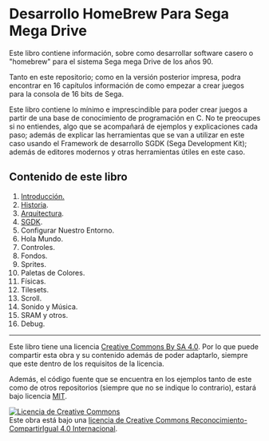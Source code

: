 # Desarrollo HomeBrew Para Sega Mega Drive

Este libro contiene información, sobre como desarrollar software casero o "homebrew" para el sistema Sega mega Drive de los años 90.

Tanto en este repositorio; como en la versión posterior impresa, podra encontrar en 16 capítulos información de como empezar a crear juegos para la consola de 16 bits de Sega.

Este libro contiene lo mínimo e imprescindible para poder crear juegos a partir de una base de conocimiento de programación en C. No te preocupes si no entiendes, algo que se acompañará de ejemplos y explicaciones cada paso; además de explicar las herramientas que se van a utilizar en este caso usando el Framework de desarrollo SGDK (Sega Development Kit); además de editores modernos y otras herramientas útiles en este caso.

## Contenido de este libro

1. [Introducción.](1introduccion/introduccion.md)
2. [Historia](2historia/historia.md).
3. [Arquitectura](3Arquitectura/arquitectura.md).
4. [SGDK](4SGDK/sgdk.md).
5. Configurar Nuestro Entorno.
6. Hola Mundo.
7. Controles.
8. Fondos.
9. Sprites.
10. Paletas de Colores.
11. Físicas.
12. Tilesets.
13. Scroll.
14. Sonido y Música.
15. SRAM y otros.
16. Debug.

---

Este libro tiene una licencia [Creative Commons By SA 4.0](https://creativecommons.org/licenses/by-sa/4.0/). Por lo que puede compartir esta obra y su contenido además de poder adaptarlo, siempre que este dentro de los requisitos de la licencia.

Además, el código fuente que se encuentra en los ejemplos tanto de este como de otros repositorios (siempre que no se indique lo contrario), estará bajo licencia [MIT](https://opensource.org/licenses/MIT).

<a rel="license" href="http://creativecommons.org/licenses/by-sa/4.0/"><img alt="Licencia de Creative Commons" style="border-width:0" src="https://i.creativecommons.org/l/by-sa/4.0/88x31.png" /></a><br />Este obra está bajo una <a rel="license" href="http://creativecommons.org/licenses/by-sa/4.0/">licencia de Creative Commons Reconocimiento-CompartirIgual 4.0 Internacional</a>.
